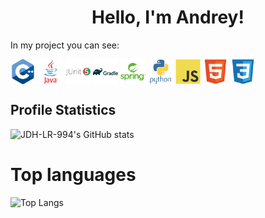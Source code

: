 <h1 align="center"> Hello, I'm Andrey! </h1>


In my project you can see:

<p align="left">

<img align="center" src="https://raw.githubusercontent.com/devicons/devicon/ca28c779441053191ff11710fe24a9e6c23690d6/icons/cplusplus/cplusplus-original.svg" width=40px height=40px>

<img align="center" src="https://raw.githubusercontent.com/devicons/devicon/ca28c779441053191ff11710fe24a9e6c23690d6/icons/java/java-original-wordmark.svg" width=40px height=40px>

<img align="center" src="https://raw.githubusercontent.com/devicons/devicon/ca28c779441053191ff11710fe24a9e6c23690d6/icons/junit/junit-original-wordmark.svg" width=40px height=40px>

<img align="center" src="https://raw.githubusercontent.com/devicons/devicon/ca28c779441053191ff11710fe24a9e6c23690d6/icons/gradle/gradle-original-wordmark.svg" width=40px height=40px>

<img align="center" src="https://raw.githubusercontent.com/devicons/devicon/ca28c779441053191ff11710fe24a9e6c23690d6/icons/spring/spring-original-wordmark.svg" width=40px height=40px>

<img align="center" src="https://raw.githubusercontent.com/devicons/devicon/ca28c779441053191ff11710fe24a9e6c23690d6/icons/python/python-original-wordmark.svg" width=40px height=40px>

<img align="center" src="https://raw.githubusercontent.com/devicons/devicon/ca28c779441053191ff11710fe24a9e6c23690d6/icons/javascript/javascript-original.svg" width=40px height=40px>

<img align="center" src="https://raw.githubusercontent.com/devicons/devicon/ca28c779441053191ff11710fe24a9e6c23690d6/icons/html5/html5-original.svg" width=40px height=40px>

<img align="center" src="https://raw.githubusercontent.com/devicons/devicon/ca28c779441053191ff11710fe24a9e6c23690d6/icons/css3/css3-original.svg" width=40px height=40px>

</p>


## Profile Statistics

![JDH-LR-994's GitHub stats](https://github-readme-stats.vercel.app/api?username=JDH-LR-994&show_icons=true&theme=radical)

# Top languages

![Top Langs](https://github-readme-stats.vercel.app/api/top-langs/?username=JDH-LR-994&langs_count=8&theme=vision-friendly-dark)


